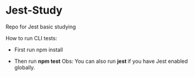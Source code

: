 # Jest-Study
Repo for Jest basic studying

How to run CLI tests:
- First run npm install

- Then run **npm test**
Obs: You can also run **jest <path-to-file>** if you have Jest enabled globally.
